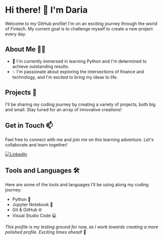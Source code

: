 # Hi there! 👋 I'm Daria

Welcome to my GitHub profile! I'm on an exciting journey through the world of Fintech. My current goal is to challenge myself to create a new project every day.

## About Me 👩‍💻

- 🌱 I'm currently immersed in learning Python and I'm determined to achieve outstanding results.
- 💡 I'm passionate about exploring the intersections of finance and technology, and I'm excited to bring my ideas to life.

## Projects 🚀

I'll be sharing my coding journey by creating a variety of projects, both big and small. Stay tuned for an array of innovative creations!

## Get in Touch 📫

Feel free to connect with me and join me on this learning adventure. Let's collaborate and learn together!

[![LinkedIn](https://img.shields.io/badge/LinkedIn-Connect-blue)](https://www.linkedin.com/in/darja-zahvatova-522617153/)

## Tools and Languages 🛠️

Here are some of the tools and languages I'll be using along my coding journey:

- Python 🐍
- Jupyter Notebook 📓
- Git & GitHub 🌐
- Visual Studio Code 💻

*This profile is my testing ground for now, as I work towards creating a more polished profile. Exciting times ahead!* 🌟
